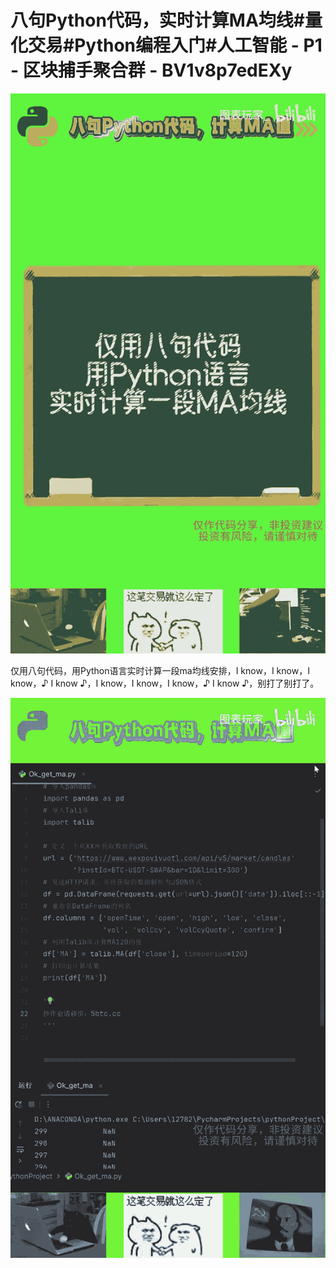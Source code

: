 # 八句Python代码，实时计算MA均线#量化交易#Python编程入门#人工智能 - P1 - 区块捕手聚合群 - BV1v8p7edEXy

![](img/9843c3f480666cad727e03da18bfb737_0.png)

仅用八句代码，用Python语言实时计算一段ma均线安排，I know，I know，I know，♪ I know ♪，I know，I know，I know，♪ I know ♪，别打了别打了。



![](img/9843c3f480666cad727e03da18bfb737_2.png)